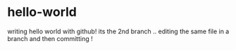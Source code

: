 # hello-world
writing hello world with github!
its the 2nd branch .. 
editing the same file in a branch and then committing !
